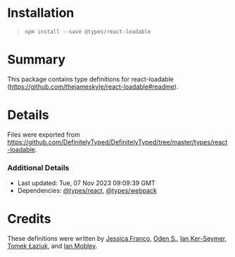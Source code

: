 # Installation
> `npm install --save @types/react-loadable`

# Summary
This package contains type definitions for react-loadable (https://github.com/thejameskyle/react-loadable#readme).

# Details
Files were exported from https://github.com/DefinitelyTyped/DefinitelyTyped/tree/master/types/react-loadable.

### Additional Details
 * Last updated: Tue, 07 Nov 2023 09:09:39 GMT
 * Dependencies: [@types/react](https://npmjs.com/package/@types/react), [@types/webpack](https://npmjs.com/package/@types/webpack)

# Credits
These definitions were written by [Jessica Franco](https://github.com/Jessidhia), [Oden S.](https://github.com/odensc), [Ian Ker-Seymer](https://github.com/ianks), [Tomek Łaziuk](https://github.com/tlaziuk), and [Ian Mobley](https://github.com/iMobs).
